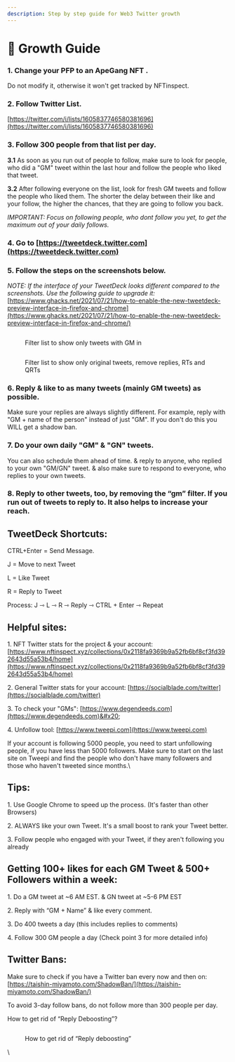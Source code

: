 ```yaml
---
description: Step by step guide for Web3 Twitter growth
---
```


# 🚀 Growth Guide

### 1. Change your PFP to an ApeGang NFT .

Do not modify it, otherwise it won't get tracked by NFTinspect.

### 2. Follow Twitter List.

[https://twitter.com/i/lists/1605837746580381696](https://twitter.com/i/lists/1605837746580381696)

### 3. Follow 300 people from that list per day.&#x20;

**3.1** As soon as you run out of people to follow, make sure to look for people, who did a "GM" tweet within the last hour and follow the people who liked that tweet.

**3.2** After following everyone on the list, look for fresh GM tweets and follow the people who liked them. The shorter the delay between their like and your follow, the higher the chances, that they are going to follow you back.

_IMPORTANT: Focus on following people, who dont follow you yet, to get the maximum out of your daily follows._

### 4. Go to [https://tweetdeck.twitter.com](https://tweetdeck.twitter.com)

### 5. Follow the steps on the screenshots below.

_NOTE: If the interface of your TweetDeck looks different compared to the screenshots. Use the following guide to upgrade it:_ [https://www.ghacks.net/2021/07/21/how-to-enable-the-new-tweetdeck-preview-interface-in-firefox-and-chrome](https://www.ghacks.net/2021/07/21/how-to-enable-the-new-tweetdeck-preview-interface-in-firefox-and-chrome/)

<figure><img src="https://lh5.googleusercontent.com/ADx6tY3Poff-tcCnIgLQZpRvn6X3TSYm8HXYisQFg6Qn06fL3can55NnGHTA_zVWJ7dGnUHyWk8d5VvS8hlnYxoixelYnQGTX_9oZ0OEGNzKA6zFQ2XFfZ4ZpQqzKJPHEiwq_YFqWaZ50aK85vjGCJJ_XVfqO-W2VV6ce29KZV0Lsyp3yfvyB6zb3U_o9g" alt=""><figcaption><p>Filter list to show only tweets with GM in</p></figcaption></figure>

<figure><img src="https://lh3.googleusercontent.com/L6-wmaNEDxCJ2rUoTwRS4qc9P2M6dDD5osBCwXQJASGEvutm3uJ-0MVtXx37yMYZCYBQnL9h9JADwct_n2FZ_eoishZgzWXdjtU-U4C0OWIOD8PZdLjKkm2sD064JunDbNZa2YVKL4KOqhcGhBqoPW9diu3pa0EQ0aKY7P-sVu2Qu3yAEstzmpEIwB3N3A" alt=""><figcaption><p>Filter list to show only original tweets, remove replies, RTs and QRTs</p></figcaption></figure>

### 6. Reply & like to as many tweets (mainly GM tweets) as possible.&#x20;

Make sure your replies are always slightly different. For example, reply with "GM + name of the person" instead of just "GM". If you don't do this you WILL get a shadow ban.

### 7. Do your own daily "GM" & "GN" tweets.&#x20;

You can also schedule them ahead of time. & reply to anyone, who replied to your own "GM/GN" tweet. & also make sure to respond to everyone, who replies to your own tweets.

### 8. Reply to other tweets, too, by removing the “gm” filter. If you run out of tweets to reply to. It also helps to increase your reach.



## TweetDeck Shortcuts:

CTRL+Enter = Send Message.

J = Move to next Tweet

L = Like Tweet

R = Reply to Tweet

Process: J ⇾ L ⇾ R ⇾ Reply ⇾ CTRL + Enter ⇾ Repeat



## Helpful sites:

1\. NFT Twitter stats for the project & your account: [https://www.nftinspect.xyz/collections/0x2118fa9369b9a52fb6bf8cf3fd392643d55a53b4/home](https://www.nftinspect.xyz/collections/0x2118fa9369b9a52fb6bf8cf3fd392643d55a53b4/home)

2\. General Twitter stats for your account: [https://socialblade.com/twitter](https://socialblade.com/twitter)

3\. To check your "GMs": [https://www.degendeeds.com](https://www.degendeeds.com)&#x20;

4\. Unfollow tool: [https://www.tweepi.com](https://www.tweepi.com)

If your account is following 5000 people, you need to start unfollowing people, if you have less than 5000 followers. Make sure to start on the last site on Tweepi and find the people who don't have many followers and those who haven't tweeted since months.\


## Tips:

1\. Use Google Chrome to speed up the process. (It's faster than other Browsers)

2\. ALWAYS like your own Tweet. It's a small boost to rank your Tweet better.

3\. Follow people who engaged with your Tweet, if they aren't following you already



## Getting 100+ likes for each GM Tweet & 500+ Followers within a week:

1\. Do a GM tweet at \~6 AM EST. & GN tweet at \~5-6 PM EST

2\. Reply with “GM + Name” & like every comment.

3\. Do 400 tweets a day (this includes replies to comments)

4\. Follow 300 GM people a day (Check point 3 for more detailed info)



## Twitter Bans:

Make sure to check if you have a Twitter ban every now and then on: [https://taishin-miyamoto.com/ShadowBan/](https://taishin-miyamoto.com/ShadowBan/)

To avoid 3-day follow bans, do not follow more than 300 people per day.

How to get rid of “Reply Deboosting”?

<figure><img src="https://lh5.googleusercontent.com/HSFBtGq3LrUiiDgwzSgQYil6yoobeAW2g7g2KO7CPZcZMwkb2WAWCC7QT4XUHLeepYnYeowtLdy18cvB8IOS4ZeJnA3kEc5-I17tuBTk2AaZLFmRpc2fSrCTdA2Z_Eebnl8xaiY48lS5ouai_qoY24hTSX1TEK0Vj31cAY-qGMAgESaeO-dcvkVFY6zSfg" alt=""><figcaption><p>How to get rid of “Reply deboosting”</p></figcaption></figure>

\
